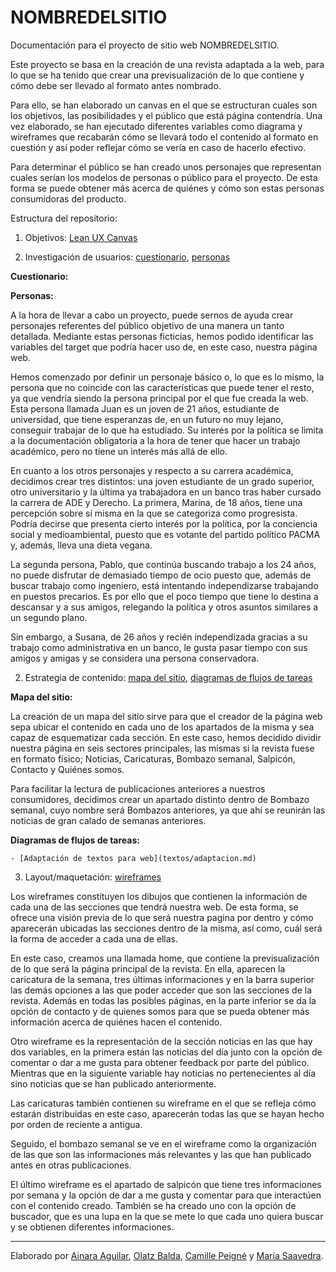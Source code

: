# NOMBREDELSITIO

Documentación para el proyecto de sitio web NOMBREDELSITIO.

Este proyecto se basa en la creación de una revista adaptada a la web, para lo que se ha tenido que crear una previsualización de lo que contiene y cómo debe ser llevado al formato antes nombrado. 

Para ello, se han elaborado un canvas en el que se estructuran cuales son los objetivos, las posibilidades y el público que está página contendría. Una vez elaborado, se han ejecutado diferentes variables como diagrama y wireframes que recabarán cómo se llevará todo el contenido al formato en cuestión y así poder reflejar cómo se vería en caso de hacerlo efectivo.

Para determinar el público se han creado unos personajes que representan cuales serían los modelos de personas o público para el proyecto. De esta forma se puede obtener más acerca de quiénes y cómo son estas personas consumidoras del producto.

Estructura del repositorio:

1. Objetivos: [Lean UX Canvas](objetivos/leanuxcanvas.md)



2. Investigación de usuarios: [cuestionario](investigacion/investigacion-de-usuarios.md), [personas](investigacion/personas.md)

**Cuestionario:**



**Personas:**

A la hora de llevar a cabo un proyecto, puede sernos de ayuda crear personajes referentes del público objetivo de una manera un tanto detallada. Mediante estas personas ficticias, hemos podido identificar las variables del target que podría hacer uso de, en este caso, nuestra página web. 

Hemos comenzado por definir un personaje básico o, lo que es lo mismo, la persona que no coincide con las características que puede tener el resto, ya que vendría siendo la persona principal por el que fue creada la web. Esta persona llamada Juan es un joven de 21 años, estudiante de universidad, que tiene esperanzas de, en un futuro no muy lejano, conseguir trabajar de lo que ha estudiado. Su interés por la política se limita a la documentación obligatoria a la hora de tener que hacer un trabajo académico, pero no tiene un interés más allá de ello.

En cuanto a los otros personajes y respecto a su carrera académica, decidimos crear tres distintos: una joven estudiante de un grado superior, otro universitario y la última ya trabajadora en un banco tras haber cursado la carrera de ADE y Derecho. La primera, Marina, de 18 años, tiene una percepción sobre sí misma en la que se categoriza como progresista. Podría decirse que presenta cierto interés por la política, por la conciencia social y medioambiental, puesto que es votante del partido político PACMA y, además, lleva una dieta vegana.

La segunda persona, Pablo, que continúa buscando trabajo a los 24 años, no puede disfrutar de demasiado tiempo de ocio puesto que, además de buscar trabajo como ingeniero, está intentando independizarse trabajando en puestos precarios. Es por ello que el poco tiempo que tiene lo destina a descansar y a sus amigos, relegando la política y otros asuntos similares a un segundo plano.

Sin embargo, a Susana, de 26 años y recién independizada gracias a su trabajo como administrativa en un banco, le gusta pasar tiempo con sus amigos y amigas y se considera una persona conservadora.

2. Estrategia de contenido: [mapa del sitio](estrategiacontenidos/mapadelsitio.md), [diagramas de flujos de tareas](estrategiacontenidos/diagrama.md)

**Mapa del sitio:** 

La creación de un mapa del sitio sirve para que el creador de la página web sepa ubicar el contenido en cada uno de los apartados de la misma y sea capaz de esquematizar cada sección. En este caso, hemos decidido dividir nuestra página en seis sectores principales, las mismas si la revista fuese en formato físico; Noticias, Caricaturas, Bombazo semanal, Salpicón, Contacto y Quiénes somos. 

Para facilitar la lectura de publicaciones anteriores a nuestros consumidores, decidimos crear un apartado distinto dentro de Bombazo semanal, cuyo nombre será Bombazos anteriores, ya que ahí se reunirán las noticias de gran calado de semanas anteriores.

**Diagramas de flujos de tareas:**



    - [Adaptación de textos para web](textos/adaptacion.md)   
    
    
    
    
3. Layout/maquetación: [wireframes](maquetacion/wireframes.md)

Los wireframes constituyen los dibujos que contienen la información de cada una de las secciones que tendrá nuestra web. De esta forma, se ofrece una visión previa de lo que será nuestra pagina por dentro y cómo aparecerán ubicadas las secciones dentro de la misma, así como, cuál será la forma de acceder a cada una de ellas.

En este caso, creamos una llamada home, que contiene la previsualización de lo que será la página principal de la revista. En ella, aparecen la caricatura de la semana, tres últimas informaciones y en la barra superior las demás opciones a las que poder acceder que son las secciones de la revista. Además en todas las posibles páginas, en la parte inferior se da la opción de contacto y de quienes somos para que se pueda obtener más información acerca de quiénes hacen el contenido.

Otro wireframe es la representación de la sección noticias en las que hay dos variables, en la primera están las noticias del día junto con la opción de comentar o dar a me gusta para obtener feedback por parte del público. Mientras que en la siguiente variable hay noticias no pertenecientes al día sino noticias que se han publicado anteriormente.

Las caricaturas también contienen su wireframe en el que se refleja cómo estarán distribuidas en este caso, aparecerán todas las que se hayan hecho por orden de reciente a antigua.

Seguido, el bombazo semanal se ve en el wireframe como la organización de las que son las informaciones más relevantes y las que han publicado antes en otras publicaciones.

El último wireframe es el apartado de salpicón que tiene tres informaciones por semana y la opción de dar a me gusta y comentar para que interactúen con el contenido creado.
También se ha creado uno con la opción de buscador, que es una lupa en la que se mete lo que cada uno quiera buscar y se obtienen diferentes informaciones.

---

Elaborado por [Ainara Aguilar](http://ainara-web.github.io), [Olatz Balda](http://olatzbalda.github.io), [Camille Peigné](http://camillepeigne.github.io) y [María Saavedra](http://mariasaav.github.io).
